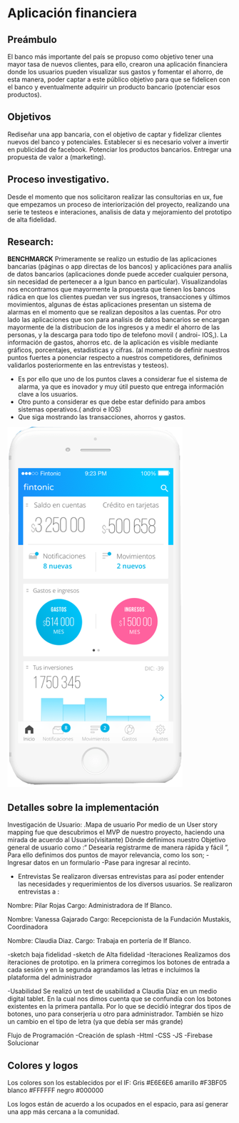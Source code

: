 # Aplicación financiera

## Preámbulo
El banco más importante del país se propuso como objetivo tener una mayor tasa de nuevos clientes, para ello, crearon una aplicación financiera donde los usuarios pueden visualizar sus gastos y fomentar el ahorro, de esta manera, poder captar a este público objetivo para que se fidelicen con el banco y eventualmente adquirir un producto bancario (potenciar esos productos).

## Objetivos
Rediseñar una app bancaria, con el objetivo de captar y fidelizar clientes nuevos del banco y potenciales.
Establecer si es necesario volver a invertir en publicidad de facebook.
Potenciar los productos bancarios.
Entregar una propuesta de valor a (marketing).


## Proceso investigativo.
Desde el momento que nos solicitaron realizar las consultorias en ux, fue que empezamos un proceso de interiorización del proyecto, realizando una serie te testeos e interaciones, analisis de data y mejoramiento del prototipo de alta fidelidad.


## Research:

**BENCHMARCK**
Primeramente se realizo un estudio de las aplicaciones bancarias (páginas o app directas de los bancos) y aplicaciónes para analiis de datos bancarios (aplicaciones donde puede acceder cualquier persona, sin necesidad de pertenecer a a lgun banco en particular).
Visualizandolas nos encontramos que mayormente la propuesta que tienen los bancos rádica en que los clientes puedan ver sus ingresos, transacciones y últimos movimientos, algunas de éstas aplicaciones presentan un sistema de alarmas en el momento que se realizan depositos a las cuentas. Por otro lado las aplicaciones que son para analisis de datos bancarios se encargan mayormente de la distribucion de los ingresos y a medir el ahorro de las personas,  y la descarga para todo tipo de telefono movil ( androi- IOS,). La información de gastos, ahorros etc. de la aplicación es visible mediante gráficos, porcentajes, estadisticas y cifras.
(al momento de definir nuestros puntos fuertes a ponenciar respecto a nuestros competidores, definimos validarlos posteriormente en las entrevistas y testeos).

* Es por ello que uno de los puntos claves a considerar fue el sistema de alarma, ya que es inovador y muy útil puesto que entrega información clave a los usuarios.
* Otro punto a considerar es que debe estar definido para ambos sistemas operativos.( androi e IOS)
* Que siga mostrando las transacciones, ahorros y gastos.

 ![Aplicacion fintonic](https://github.com/MarcelaFPazS/scl-2018-1-fintech-app/blob/master/img/001.png)




## Detalles sobre la implementación

Investigación de Usuario:
.Mapa de usuario
 Por medio de un User story mapping fue que descubrimos el MVP de nuestro proyecto, haciendo una mirada de acuerdo al Usuario(visitante)
Dónde definimos nuestro Objetivo general de usuario como :“ Desearía registrarme de manera rápida y fácil ”, 
Para ello definimos dos puntos de mayor relevancia, como los son;
-Ingresar datos en un formulario
-Pase para ingresar al recinto.

- Entrevistas
Se realizaron diversas entrevistas para así poder entender las necesidades y requerimientos de los diversos usuarios. 
Se realizaron entrevistas a :

Nombre: Pilar Rojas
Cargo: Administradora de If Blanco.

Nombre: Vanessa Gajarado
Cargo: Recepcionista de la Fundación Mustakis, Coordinadora 

Nombre: Claudia Diaz.
Cargo: Trabaja en portería de If Blanco.

-sketch baja fidelidad
-sketch de Alta fidelidad
-Iteraciones 
Realizamos dos iteraciones de prototipo.
en la primera corregimos los botones de entrada a cada sesión
 y en la segunda agrandamos las letras e incluimos la plataforma del administrador

-Usabilidad
Se realizó un test de usabilidad a Claudia Díaz en un medio digital tablet.
En la cual nos dimos cuenta que se confundía con los botones existentes en la primera pantalla. Por lo que se decidió integrar dos tipos de botones, uno para conserjería u otro para administrador.
También se hizo un cambio en el tipo de letra (ya que debía ser más grande)

Flujo de Programación 
-Creación de splash
-Html
-CSS
-JS
-Firebase
 Solucionar 

## Colores y logos

Los colores son los establecidos por el IF:
Gris #E6E6E6
amarillo #F3BF05
blanco #FFFFFF
negro #000000
 
Los logos están de acuerdo a los ocupados en el espacio, para así generar una app más cercana a la comunidad.
